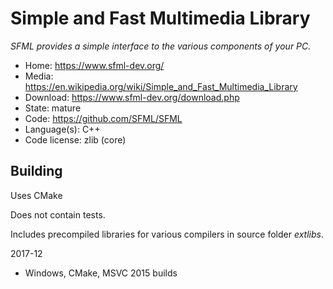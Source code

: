 # Simple and Fast Multimedia Library

_SFML provides a simple interface to the various components of your PC._

- Home: https://www.sfml-dev.org/
- Media: https://en.wikipedia.org/wiki/Simple_and_Fast_Multimedia_Library
- Download: https://www.sfml-dev.org/download.php
- State: mature
- Code: https://github.com/SFML/SFML
- Language(s): C++
- Code license: zlib (core)

## Building

Uses CMake

Does not contain tests.

Includes precompiled libraries for various compilers in source folder _extlibs_.

2017-12
- Windows, CMake, MSVC 2015 builds

